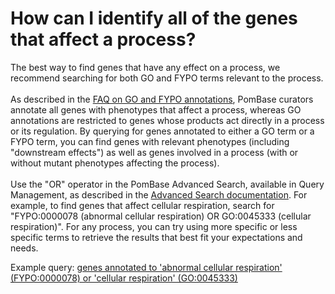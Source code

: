 # How can I identify all of the genes that affect a process?
<!-- pombase_categories: Querying/Searching,Using Ontologies -->

The best way to find genes that have any effect on a process, we
recommend searching for both GO and FYPO terms relevant to the process.\
\
As described in the [FAQ on GO and FYPO
annotations](/faq/why-are-some-genes-abnormal-phenotype-annotated-corresponding-go-process-while-others-are-not),
PomBase curators annotate all genes with phenotypes that affect a
process, whereas GO annotations are restricted to genes whose products
act directly in a process or its regulation. By querying for genes
annotated to either a GO term or a FYPO term, you can find genes with
relevant phenotypes (including "downstream effects") as well as genes
involved in a process (with or without mutant phenotypes affecting the
process).\
\
Use the "OR" operator in the PomBase Advanced Search, available in Query
Management, as described in the [Advanced Search
documentation](/documentation/advanced-search-documentation). For
example, to find genes that affect cellular respiration, search for
"FYPO:0000078 (abnormal cellular respiration) OR GO:0045333 (cellular
respiration)". For any process, you can try using more specific or less
specific terms to retrieve the results that best fit your expectations
and needs.

Example query: [genes annotated to 'abnormal cellular respiration'
(FYPO:0000078) or 'cellular respiration'
(GO:0045333)](/spombe/query/builder?filter=37&value=%5B%7B%22operator%22:%22OR%22,%22param%22:%7B%22set_1%22:%7B%22param%22:%7B%22filter_1%22:%7B%22filter%22:%221%22,%22query%22:%22GO:0045333%22%7D%7D,%22filter_count%22:%221%22%7D,%22set_2%22:%7B%22param%22:%7B%22filter_1%22:%7B%22filter%22:%2219%22,%22query_1%22:%22FYPO:0000078%22,%22query_2%22:%22all_alleles%22%7D%7D,%22filter_count%22:%221%22%7D%7D%7D%5D)

